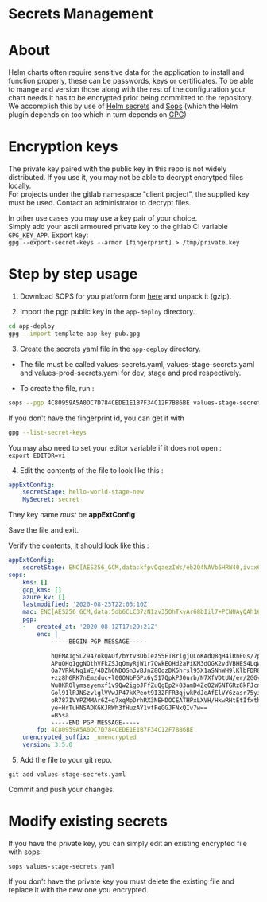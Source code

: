 # Secrets Management

# About

Helm charts often require sensitive data for the application to install and function properly, these can be passwords, keys or certificates. To be able to mange and version those along with the rest of the configuration your chart needs it has to be encrypted prior being committed to the repository. We accomplish this by use of [Helm secrets](https://github.com/zendesk/helm-secrets) and [Sops](https://github.com/mozilla/sops) (which the Helm plugin depends on too which in turn depends on [GPG](https://gnupg.org/))


# Encryption keys

The private key paired with the public key in this repo is not widely distributed. If you use it, you may not be able to decrypt encrytped files locally.  
For projects under the gitlab namespace "client project", the supplied key must be used. Contact an administrator to decrypt files.

In other use cases you may use a key pair of your choice.  
Simply add your ascii armoured private key to the gitlab CI variable `GPG_KEY_APP`. 
Export key:  
`gpg --export-secret-keys --armor [fingerprint] > /tmp/private.key`

# Step by step usage

1. Download SOPS for you platform form [here](https://gitlab.builder.ai/public-tools/repo-tools/tree/master/sops/bin) and unpack it (gzip).

2.  Import the pgp public key in the `app-deploy` directory.  

```bash
cd app-deploy
gpg --import template-app-key-pub.gpg
```

3. Create the secrets yaml file in the `app-deploy` directory.  

  - The file must be called values-secrets.yaml, values-stage-secrets.yaml and values-prod-secrets.yaml for dev, stage and prod respectively.  

  - To create the file, run :

```bash
sops --pgp 4C80959A5A0DC7D784CEDE1E1B7F34C12F7B86BE values-stage-secrets.yaml
```

If you don't have the fingerprint id, you can get it with 
```bash
gpg --list-secret-keys
```

You may also need to set your editor variable if it does not open :  
`export EDITOR=vi`

4. Edit the contents of the file to look like this : 

```yaml
appExtConfig:
    secretStage: hello-world-stage-new
    MySecret: secret
```

They key name *must* be **appExtConfig**  

Save the file and exit.

Verify the contents, it should look like this :  
```yaml
appExtConfig:
    secretStage: ENC[AES256_GCM,data:kfpvQqaezIWs/eb2Q4NAVb5HRW40,iv:x65hdmItrErv6EuAmsWlKdbRVGcYJ1quPF3ECCr7ctU=,tag:0UNrmM9X2WA75DGWenSFbw==,type:str]
sops:
    kms: []
    gcp_kms: []
    azure_kv: []
    lastmodified: '2020-08-25T22:05:10Z'
    mac: ENC[AES256_GCM,data:5db6CLC37zNIzv35OhTkyAr68bIil7+PCNUAyQAh16OqZoVeAxKZLdpe5LHvjmGRImMXPspjs5zyiwWSJhEaCBNSYxrAIJgJrYqpqWyr7jvD2aMxuvKI8VC2t1csnMqKI6Qrp33/5M3EeKnIqJ3vIReXYr8OAzhzmKMDWXmxdkQ=,iv:yX1pMA9XKRjgChckD6fUgkKByOATvpV5Pfy0v66gFpA=,tag:T0mCiZCjc4AqB9RAGDqEAw==,type:str]
    pgp:
    -   created_at: '2020-08-12T17:29:21Z'
        enc: |
            -----BEGIN PGP MESSAGE-----

            hQEMA1gSLZ947okQAQf/bYtv3ObIez55ET8rigjQLoKAdQ8qH4iRnEGs/7pliJ9r
            APuQHq1ggNQthVFkZSJqQmyRjW1r7CwkEOHd2aPiKM3dOGK2vdVBHES4LqWrR4cq
            Oa7VRkUNq1WE/4DZh6NDOSn3vBJnZ8OozDK5hrsl95X1aSNhWH9lKlbFDR8VqxWb
            +zz8h6RK7nEmzduc+l00ONbFGPx6y517QpkPJ0urb/N7XfVDtUN/er/2GGywR9a9
            Wu8KR0lymseyemxf1v9Qw2igbJFfZuQgEp2+83amD4Zc02WGNTGRz8kFJcn9MELV
            Gol91lPJNSzvlglVVwJP47kXPeot9I32FFR3qjwkPdJeAfElVY6zasr75yiOSDgK
            oR787IVYPZMMAr6Z+q7xqMpDrhRX3NEHDOCEATHPxLXVH/HkwRHtEtIfxth87MLg
            ye+HrTuHNSADKGKJRWh3fHuzAY1vfFeGGJFNxQIv7w==
            =B5sa
            -----END PGP MESSAGE-----
        fp: 4C80959A5A0DC7D784CEDE1E1B7F34C12F7B86BE
    unencrypted_suffix: _unencrypted
    version: 3.5.0
```

5. Add the file to your git repo.   
```
git add values-stage-secrets.yaml
```

Commit and push your changes.

# Modify existing secrets

If you have the private key, you can simply edit an existing encrypted file with sops:  

```
sops values-stage-secrets.yaml
```

If you don't have the private key you must delete the existing file and replace it with the new one you encrypted.

